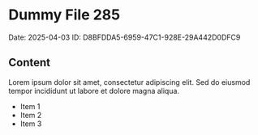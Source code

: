 # Dummy File 285

Date: 2025-04-03
ID: D8BFDDA5-6959-47C1-928E-29A442D0DFC9

## Content

Lorem ipsum dolor sit amet, consectetur adipiscing elit.
Sed do eiusmod tempor incididunt ut labore et dolore magna aliqua.

* Item 1
* Item 2
* Item 3
